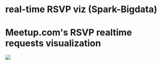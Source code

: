# real-time RSVP viz (Spark-Bigdata)

# Meetup.com's RSVP realtime requests visualization

![](https://github.com/tharun-reddy/big-data-projects/blob/master/meetup_rsvp_viz/media/record.gif)
